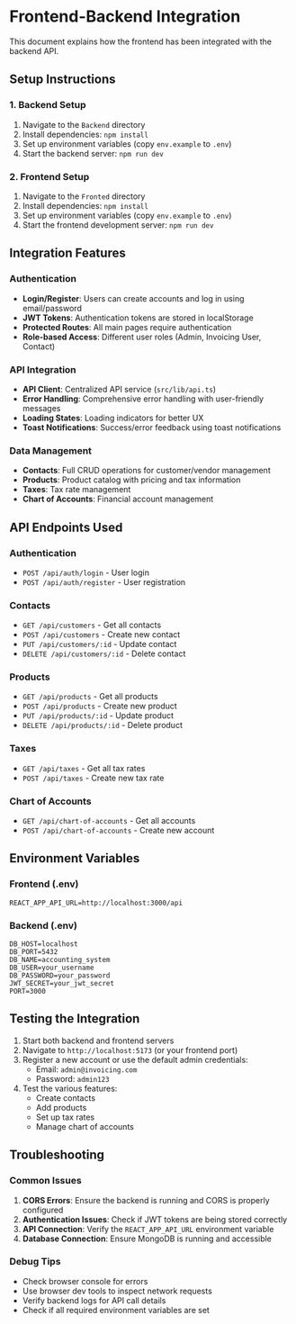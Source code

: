 # Frontend-Backend Integration

This document explains how the frontend has been integrated with the backend API.

## Setup Instructions

### 1. Backend Setup
1. Navigate to the `Backend` directory
2. Install dependencies: `npm install`
3. Set up environment variables (copy `env.example` to `.env`)
4. Start the backend server: `npm run dev`

### 2. Frontend Setup
1. Navigate to the `Fronted` directory
2. Install dependencies: `npm install`
3. Set up environment variables (copy `env.example` to `.env`)
4. Start the frontend development server: `npm run dev`

## Integration Features

### Authentication
- **Login/Register**: Users can create accounts and log in using email/password
- **JWT Tokens**: Authentication tokens are stored in localStorage
- **Protected Routes**: All main pages require authentication
- **Role-based Access**: Different user roles (Admin, Invoicing User, Contact)

### API Integration
- **API Client**: Centralized API service (`src/lib/api.ts`)
- **Error Handling**: Comprehensive error handling with user-friendly messages
- **Loading States**: Loading indicators for better UX
- **Toast Notifications**: Success/error feedback using toast notifications

### Data Management
- **Contacts**: Full CRUD operations for customer/vendor management
- **Products**: Product catalog with pricing and tax information
- **Taxes**: Tax rate management
- **Chart of Accounts**: Financial account management

## API Endpoints Used

### Authentication
- `POST /api/auth/login` - User login
- `POST /api/auth/register` - User registration

### Contacts
- `GET /api/customers` - Get all contacts
- `POST /api/customers` - Create new contact
- `PUT /api/customers/:id` - Update contact
- `DELETE /api/customers/:id` - Delete contact

### Products
- `GET /api/products` - Get all products
- `POST /api/products` - Create new product
- `PUT /api/products/:id` - Update product
- `DELETE /api/products/:id` - Delete product

### Taxes
- `GET /api/taxes` - Get all tax rates
- `POST /api/taxes` - Create new tax rate

### Chart of Accounts
- `GET /api/chart-of-accounts` - Get all accounts
- `POST /api/chart-of-accounts` - Create new account

## Environment Variables

### Frontend (.env)
```
REACT_APP_API_URL=http://localhost:3000/api
```

### Backend (.env)
```
DB_HOST=localhost
DB_PORT=5432
DB_NAME=accounting_system
DB_USER=your_username
DB_PASSWORD=your_password
JWT_SECRET=your_jwt_secret
PORT=3000
```

## Testing the Integration

1. Start both backend and frontend servers
2. Navigate to `http://localhost:5173` (or your frontend port)
3. Register a new account or use the default admin credentials:
   - Email: `admin@invoicing.com`
   - Password: `admin123`
4. Test the various features:
   - Create contacts
   - Add products
   - Set up tax rates
   - Manage chart of accounts

## Troubleshooting

### Common Issues
1. **CORS Errors**: Ensure the backend is running and CORS is properly configured
2. **Authentication Issues**: Check if JWT tokens are being stored correctly
3. **API Connection**: Verify the `REACT_APP_API_URL` environment variable
4. **Database Connection**: Ensure MongoDB is running and accessible

### Debug Tips
- Check browser console for errors
- Use browser dev tools to inspect network requests
- Verify backend logs for API call details
- Check if all required environment variables are set

